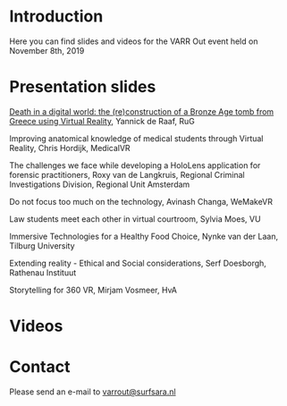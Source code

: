 # Introduction

Here you can find slides and videos for the VARR Out event held on November 8th, 2019

# Presentation slides

[Death in a digital world: the (re)construction of a Bronze Age tomb from Greece using Virtual Reality](https://www.surf.nl/files/2019-11/1-ronde-1-deraaff_varr_surf_digitaldeath_2019_compressed.pdf), Yannick de Raaf, RuG

Improving anatomical knowledge of medical students through Virtual Reality, Chris Hordijk, MedicalVR

The challenges we face while developing a HoloLens application for forensic practitioners, Roxy van de Langkruis, Regional Criminal Investigations Division, Regional Unit Amsterdam

Do not focus too much on the technology, Avinash Changa, WeMakeVR

Law students meet each other in virtual courtroom, Sylvia Moes, VU

Immersive Technologies for a Healthy Food Choice, Nynke van der Laan, Tilburg University

Extending reality - Ethical and Social considerations, Serf Doesborgh, Rathenau Instituut

Storytelling for 360 VR, Mirjam Vosmeer, HvA

# Videos

# Contact

Please send an e-mail to varrout@surfsara.nl
